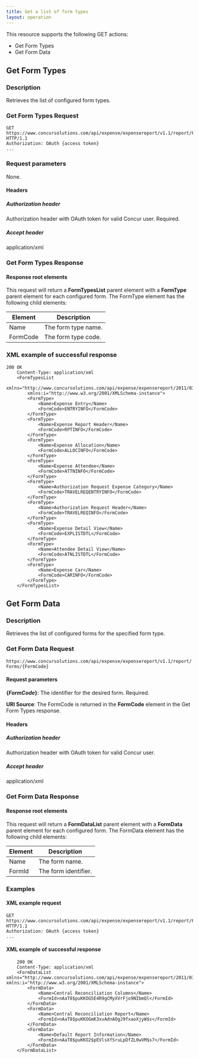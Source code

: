 ```yaml
---
title: Get a list of form types
layout: operation
---
```


This resource supports the following GET actions:

* Get Form Types
* Get Form Data

## Get Form Types

### Description
Retrieves the list of configured form types.

### Get Form Types Request

```
GET https://www.concursolutions.com/api/expense/expensereport/v1.1/report/Forms HTTP/1.1
Authorization: OAuth {access token}
...
```

### Request parameters
None.

#### Headers

##### Authorization header
Authorization header with OAuth token for valid Concur user. Required.

##### Accept header
application/xml

### Get Form Types Response

#### Response root elements
This request will return a **FormTypesList** parent element with a **FormType** parent element for each configured form. The FormType element has the following child elements:

|  Element |  Description |
| -------- | ------------ |
|  Name |  The form type name. |
|  FormCode |  The form type code. |

### XML example of successful response

```
200 OK
    Content-Type: application/xml
    <FormTypesList
        xmlns="http://www.concursolutions.com/api/expense/expensereport/2011/03"
        xmlns:i="http://www.w3.org/2001/XMLSchema-instance">
        <FormType>
            <Name>Expense Entry</Name>
            <FormCode>ENTRYINFO</FormCode>
        </FormType>
        <FormType>
            <Name>Expense Report Header</Name>
            <FormCode>RPTINFO</FormCode>
        </FormType>
        <FormType>
            <Name>Expense Allocation</Name>
            <FormCode>ALLOCINFO</FormCode>
        </FormType>
        <FormType>
            <Name>Expense Attendee</Name>
            <FormCode>ATTNINFO</FormCode>
        </FormType>
        <FormType>
            <Name>Authorization Request Expense Category</Name>
            <FormCode>TRAVELREQENTRYINFO</FormCode>
        </FormType>
        <FormType>
            <Name>Authorization Request Header</Name>
            <FormCode>TRAVELREQINFO</FormCode>
        </FormType>
        <FormType>
            <Name>Expense Detail View</Name>
            <FormCode>EXPLISTDTL</FormCode>
        </FormType>
        <FormType>
            <Name>Attendee Detail View</Name>
            <FormCode>ATNLISTDTL</FormCode>
        </FormType>
        <FormType>
            <Name>Expense Car</Name>
            <FormCode>CARINFO</FormCode>
        </FormType>
    </FormTypesList>
```

## Get Form Data

### Description
Retrieves the list of configured forms for the specified form type.

### Get Form Data Request

`https://www.concursolutions.com/api/expense/expensereport/v1.1/report/Forms/{FormCode}`

#### Request parameters
**{_FormCode_}**: The identifier for the desired form. Required.

**URI Source**: The FormCode is returned in the **FormCode** element in the Get Form Types response.

#### Headers

##### Authorization header
Authorization header with OAuth token for valid Concur user.

##### Accept header
application/xml

### Get Form Data Response

#### Response root elements
This request will return a **FormDataList** parent element with a **FormData** parent element for each configured form. The FormData element has the following child elements:

|  Element |  Description |
| -------- | ------------ |
|  Name |  The form name. |
|  FormId |  The form identifier. |

### Examples

#### XML example request

```
GET https://www.concursolutions.com/api/expense/expensereport/v1.1/report/Forms/RPTINFO HTTP/1.1
Authorization: OAuth {access token}
...
```
#### XML example of successful response

```
    200 OK
    Content-Type: application/xml
    <FormDataList xmlns="http://www.concursolutions.com/api/expense/expensereport/2011/03" xmlns:i="http://www.w3.org/2001/XMLSchema-instance">
        <FormData>
            <Name>Central Reconciliation Columns</Name>
            <FormId>nAaT8$puKKOG5E4R9gCMyXVrFjo9NIbmQl</FormId>
        </FormData>
        <FormData>
            <Name>Central Reconciliation Report</Name>
            <FormId>nAaT8$puKKOGmK3xvAdnAOgJ9fxaoXjyW$s</FormId>
        </FormData>
        <FormData>
            <Name>Default Report Information</Name>
            <FormId>nAaT8$puKKO2$pEVlsXfSruLpDfZL0wVM$s7</FormId>
        </FormData>
    </FormDataList>
```

